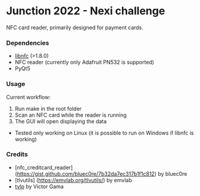 # Junction 2022 - Nexi challenge

NFC card reader, primarily designed for payment cards.

### Dependencies

- [libnfc](https://github.com/nfc-tools/libnfc) (>1.8.0)
- NFC reader (currently only Adafruit PN532 is supported)
- PyQt5


### Usage

Current workflow:

1. Run make in the root folder
2. Scan an NFC card while the reader is running
3. The GUI will open displaying the data

- Tested only working on Linux (it is possible to run on Windows if libnfc is working)

### Credits

- [nfc_creditcard_reader] (https://gist.github.com/bluec0re/7b32da7ec317b1f1c812) by bluec0re
- [tlvutils] (https://emvlab.org/tlvutils/) by emvlab
- [tvlp](https://github.com/heyvito/tlvp) by Victor Gama
